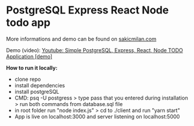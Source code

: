 # PostgreSQL Express React Node todo app

More informations and demo can be found on [sakicmilan.com](https://www.sakicmilan.com)

Demo (video): [Youtube: Simple PostgreSQL, Express, React, Node TODO Application [demo]](https://youtu.be/kVjbPk4mOYc)

**How to run it locally:**
- clone repo
- install dependencies
- install postgreSQL
- CMD: psq -U postgress > type pass that you entered during installation > run both commands from database.sql file
- in root folder run "node index.js" > cd to ./client and run "yarn start"
- App is live on localhost:3000 and server listening on localhost:5000


